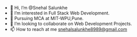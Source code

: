 - 👋 Hi, I’m @Snehal Salunkhe
- 👀 I’m interested in Full Stack Web Development.
- 🌱 Pursuing MCA at MIT-WPU,Pune.
- 💞️ I’m looking to collaborate on Web Development Projects.
- 📫 How to reach at me snehalsalunkhe8989@gmail.com
<!---
9-SnehalSalunkhe/9-SnehalSalunkhe is a ✨ special ✨ repository because its `README.md` (this file) appears on your GitHub profile.
You can click the Preview link to take a look at your changes.
--->
